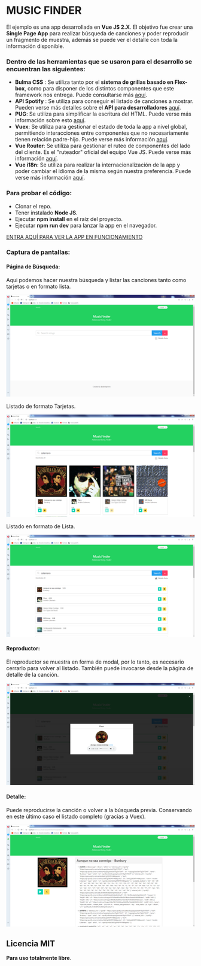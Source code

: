 # MUSIC FINDER

El ejemplo es una app desarrollada en **Vue JS 2.X**. El objetivo fue crear una **Single Page App** para realizar búsqueda de canciones y poder reproducir un fragmento de muestra, además se puede ver el detalle con toda la información disponible.

### Dentro de las herramientas que se usaron para el desarrollo se encuentran las siguientes:

* **Bulma CSS** : Se utiliza tanto por el **sistema de grillas basado en Flex-box**, como para disponer de los distintos componentes que este framework nos entrega. Puede consultarse más [aquí](https://bulma.io).
* **API Spotify** : Se utiliza para conseguir el listado de canciones a mostrar. Pueden verse más detalles sobre el **API para desarrolladores** [aquí](https://developer.spotify.com/).
* **PUG**: Se utiliza para simplificar la escritura del HTML. Puede verse más información sobre esto [aquí](https://pugjs.org/api/getting-started.html).
* **Vuex**: Se utiliza para gestionar el estado de toda la app a nivel global, permitiendo interacciones entre componentes que no necesariamente tienen relación padre-hijo. Puede verse más información [aquí](https://vuex.vuejs.org).
* **Vue Router**: Se utiliza para gestionar el ruteo de componentes del lado del cliente. Es el "ruteador" oficial del equipo Vue JS. Puede verse más información [aquí](https://router.vuejs.org).
* **Vue i18n**: Se utiliza para realizar la internacionalización de la app y poder cambiar el idioma de la misma según nuestra preferencia. Puede verse más información [aquí](https://www.npmjs.com/package/vue-i18n).


### Para probar el código:

* Clonar el repo.
* Tener instalado **Node JS**.
* Ejecutar **npm install** en el raíz del proyecto.
* Ejecutar **npm run dev** para lanzar la app en el navegador.

[ENTRA AQUÍ PARA VER LA APP EN FUNCIONAMIENTO](https://alanlapierre.github.io/music-finder/)

### Captura de pantallas:

#### Página de Búsqueda:

Aqui podemos hacer nuestra búsqueda y listar las canciones tanto como tarjetas o en formato lista. 

![MusicFinder homepage](https://github.com/alanlapierre/music-finder/blob/master/src/assets/readme/readme1.png)


Listado de formato Tarjetas.

![MusicFinder homepage](https://github.com/alanlapierre/music-finder/blob/master/src/assets/readme/readme2.png)

Listado en formato de Lista.

![MusicFinder homepage](https://github.com/alanlapierre/music-finder/blob/master/src/assets/readme/readme2.1.png)


#### Reproductor:

El reproductor se muestra en forma de modal, por lo tanto, es necesario cerrarlo para volver al listado. También puede invocarse desde la página de detalle de la canción.  

![MusicFinder player](https://github.com/alanlapierre/music-finder/blob/master/src/assets/readme/readme3.png)


#### Detalle:

Puede reproducirse la canción o volver a la búsqueda previa. Conservando en este último caso el listado completo (gracias a Vuex).

![MusicFinder detail](https://github.com/alanlapierre/music-finder/blob/master/src/assets/readme/readme4.png)


Licencia MIT
----
**Para uso totalmente libre**.


